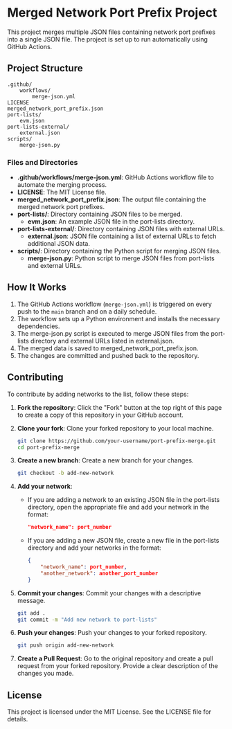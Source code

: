# Merged Network Port Prefix Project

This project merges multiple JSON files containing network port prefixes into a single JSON file. The project is set up to run automatically using GitHub Actions.

## Project Structure

```
.github/
    workflows/
        merge-json.yml
LICENSE
merged_network_port_prefix.json
port-lists/
    evm.json
port-lists-external/
    external.json
scripts/
    merge-json.py
```

### Files and Directories

- **.github/workflows/merge-json.yml**: GitHub Actions workflow file to automate the merging process.
- **LICENSE**: The MIT License file.
- **merged_network_port_prefix.json**: The output file containing the merged network port prefixes.
- **port-lists/**: Directory containing JSON files to be merged.
  - **evm.json**: An example JSON file in the port-lists directory.
- **port-lists-external/**: Directory containing JSON files with external URLs.
  - **external.json**: JSON file containing a list of external URLs to fetch additional JSON data.
- **scripts/**: Directory containing the Python script for merging JSON files.
  - **merge-json.py**: Python script to merge JSON files from port-lists and external URLs.

## How It Works

1. The GitHub Actions workflow (`merge-json.yml`) is triggered on every push to the `main` branch and on a daily schedule.
2. The workflow sets up a Python environment and installs the necessary dependencies.
3. The merge-json.py script is executed to merge JSON files from the port-lists directory and external URLs listed in external.json.
4. The merged data is saved to merged_network_port_prefix.json.
5. The changes are committed and pushed back to the repository.

## Contributing

To contribute by adding networks to the list, follow these steps:

1. **Fork the repository**: Click the "Fork" button at the top right of this page to create a copy of this repository in your GitHub account.

2. **Clone your fork**: Clone your forked repository to your local machine.
    ```sh
    git clone https://github.com/your-username/port-prefix-merge.git
    cd port-prefix-merge
    ```

3. **Create a new branch**: Create a new branch for your changes.
    ```sh
    git checkout -b add-new-network
    ```

4. **Add your network**:
    - If you are adding a network to an existing JSON file in the port-lists directory, open the appropriate file and add your network in the format:
        ```json
        "network_name": port_number
        ```
    - If you are adding a new JSON file, create a new file in the port-lists directory and add your networks in the format:
        ```json
        {
            "network_name": port_number,
            "another_network": another_port_number
        }
        ```

5. **Commit your changes**: Commit your changes with a descriptive message.
    ```sh
    git add .
    git commit -m "Add new network to port-lists"
    ```

6. **Push your changes**: Push your changes to your forked repository.
    ```sh
    git push origin add-new-network
    ```

7. **Create a Pull Request**: Go to the original repository and create a pull request from your forked repository. Provide a clear description of the changes you made.

## License

This project is licensed under the MIT License. See the LICENSE file for details.